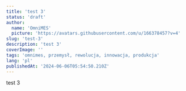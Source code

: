 ```yaml
---
title: 'test 3'
status: 'draft'
author:
  name: 'OmniMES'
  picture: 'https://avatars.githubusercontent.com/u/166378457?v=4'
slug: 'test-3'
description: 'test 3'
coverImage: ''
tags: 'omnimes, przemysł, rewolucja, innowacja, produkcja'
lang: 'pl'
publishedAt: '2024-06-06T05:54:50.210Z'
---
```


test 3